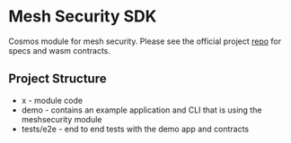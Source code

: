 # Mesh Security SDK

Cosmos module for mesh security. Please see the official project [repo](https://github.com/osmosis-labs/mesh-security)
for specs and wasm contracts.

## Project Structure

* x - module code
* demo - contains an example application and CLI that is using the meshsecurity module
* tests/e2e - end to end tests with the demo app and contracts  
